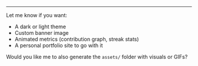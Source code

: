 
---

Let me know if you want:

- A dark or light theme
- Custom banner image
- Animated metrics (contribution graph, streak stats)
- A personal portfolio site to go with it

Would you like me to also generate the `assets/` folder with visuals or GIFs?
